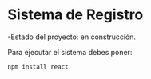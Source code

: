 <h1>Sistema de Registro</h1>

-Estado del proyecto: en construcción.

Para ejecutar el sistema debes poner:

```npm install react``` 

 
